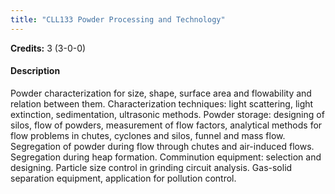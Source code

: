 ```yaml
---
title: "CLL133 Powder Processing and Technology"
---
```

**Credits:** 3 (3-0-0)

#### Description
Powder characterization for size, shape, surface area and flowability and relation between them. Characterization techniques: light scattering, light extinction, sedimentation, ultrasonic methods. Powder storage: designing of silos, flow of powders, measurement of flow factors, analytical methods for flow problems in chutes, cyclones and silos, funnel and mass flow. Segregation of powder during flow through chutes and air-induced flows. Segregation during heap formation. Comminution equipment: selection and designing. Particle size control in grinding circuit analysis. Gas-solid separation equipment, application for pollution control.